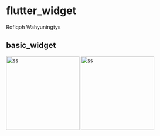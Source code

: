 # flutter_widget

Rofiqoh Wahyuningtys

## basic_widget

<img src="assets\images/1.png" alt="ss" style="width:200px;"/>
<img src="assets\images/2.png" alt="ss" style="width:200px;"/>


